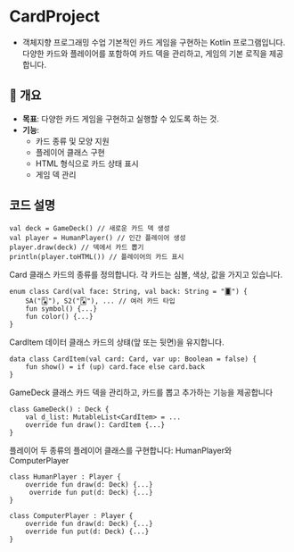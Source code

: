 # CardProject
- 객체지향 프로그래밍 수업
기본적인 카드 게임을 구현하는 Kotlin 프로그램입니다. 
다양한 카드와 플레이어를 포함하여 카드 덱을 관리하고, 게임의 기본 로직을 제공합니다.

## 📗 개요
- **목표**: 다양한 카드 게임을 구현하고 실행할 수 있도록 하는 것.
- **기능**:
  - 카드 종류 및 모양 지원
  - 플레이어 클래스 구현
  - HTML 형식으로 카드 상태 표시
  - 게임 덱 관리
 
## 코드 설명

    val deck = GameDeck() // 새로운 카드 덱 생성
    val player = HumanPlayer() // 인간 플레이어 생성
    player.draw(deck) // 덱에서 카드 뽑기
    println(player.toHTML()) // 플레이어의 카드 표시

Card 클래스
카드의 종류를 정의합니다. 각 카드는 심볼, 색상, 값을 가지고 있습니다.

    enum class Card(val face: String, val back: String = "🂠") {
        SA("🂡"), S2("🂢"), ... // 여러 카드 타입
        fun symbol() {...}
        fun color() {...}
    }
  
CardItem 데이터 클래스
카드의 상턔(앞 또는 뒷면)을 유지합니다.

    data class CardItem(val card: Card, var up: Boolean = false) {
        fun show() = if (up) card.face else card.back
    }
GameDeck 클래스
카드 덱을 관리하고, 카드를 뽑고 추가하는 기능을 제공합니다

    class GameDeck() : Deck {
        val d_list: MutableList<CardItem> = ...
        override fun draw(): CardItem {...}
    }
플레이어
두 종류의 플레이어 클래스를 구현합니다: HumanPlayer와 ComputerPlayer

    class HumanPlayer : Player {
        override fun draw(d: Deck) {...}
         override fun put(d: Deck) {...}
    }

    class ComputerPlayer : Player {
        override fun draw(d: Deck) {...}
        override fun put(d: Deck) {...}
    }

